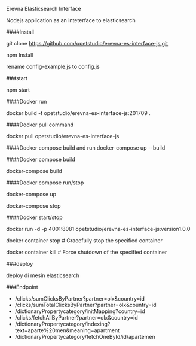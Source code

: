 Erevna Elasticsearch Interface

Nodejs application as an inteterface to elasticsearch

####Install

  git clone https://github.com/opetstudio/erevna-es-interface-js.git

  npm Install

  rename config-example.js to config.js

###start

  npm start


####Docker run

  docker build -t  opetstudio/erevna-es-interface-js:201709 .

####Docker pull command

  docker pull opetstudio/erevna-es-interface-js

####Docker compose build and run
  docker-compose up --build

####Docker compose build

  docker-compose build

####Docker compose run/stop

  docker-compose up

  docker-compose stop

####Docker start/stop

  docker run -d -p 4001:8081 opetstudio/erevna-es-interface-js:version1.0.0

  docker container stop <hash>           # Gracefully stop the specified container

  docker container kill <hash>         # Force shutdown of the specified container

###deploy

  deploy di mesin elasticsearch

###Endpoint

  - /clicks/sumClicksByPartner?partner=olx&country=id
  - /clicks/sumTotalClicksByPartner?partner=olx&country=id
  - /dictionaryPropertycategory/initMapping?country=id
  - /clicks/fetchAllByPartner?partner=olx&country=id
  - /dictionaryPropertycategory/indexing?text=aparte%20men&meaning=apartment
  - /dictionaryPropertycategory/fetchOneById/id/apartemen
